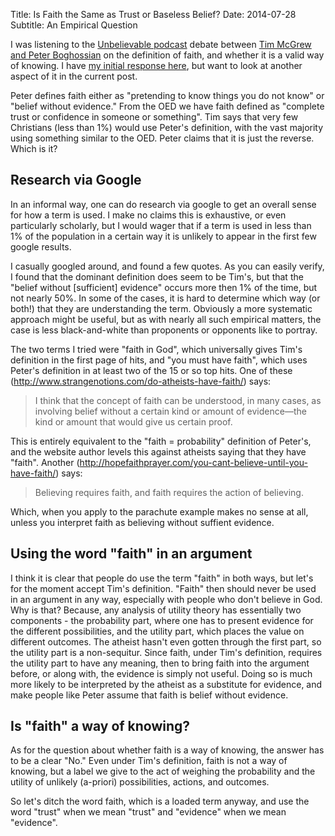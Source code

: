 Title: Is Faith the Same as Trust or Baseless Belief?
Date: 2014-07-28
Subtitle: An Empirical Question


I was listening to the [Unbelievable podcast] debate between [Tim McGrew and Peter Boghossian] on the definition of faith, and whether it is a valid way of knowing.  I have [my initial response here], but want to look at another aspect of it in the current post.

Peter defines faith either as "pretending to know things you do not know" or "belief without evidence."  From the OED we have faith defined as "complete trust or confidence in someone or something". Tim says that very few Christians (less than 1%) would use Peter's definition, with the vast majority using something similar to the OED.  Peter claims that it is just the reverse.  Which is it?

## Research via Google

In an informal way, one can do research via google to get an overall sense for how a term is used.  I make no claims this is exhaustive, or even particularly scholarly, but I would wager that if a term is used in less than 1% of the population in a certain way it is unlikely to appear in the first few google results.  

 I casually googled around, and found a few quotes.  As you can easily verify, I found that the dominant definition does seem to be Tim's, but that the "belief without [sufficient] evidence" occurs more then 1% of the time, but not nearly 50%.  In some of the cases, it is hard to determine which way (or both!) that they are understanding the term.  Obviously a more systematic approach might be useful, but as with nearly all such empirical matters, the case is less black-and-white than proponents or opponents like to portray.

The two terms I tried were "faith in God", which universally gives Tim's definition in the first page of hits, and "you must have faith", which uses Peter's definition in at least two of the 15 or so top hits.  One of these (http://www.strangenotions.com/do-atheists-have-faith/) says:

> I think that the concept of faith can be understood, in many cases, as involving belief without a certain kind or amount of evidence—the kind or amount that would give us certain proof.

This is entirely equivalent to the "faith = probability" definition of Peter's, and the website author levels this against atheists saying that they have "faith".  Another (http://hopefaithprayer.com/you-cant-believe-until-you-have-faith/) says:

> Believing requires faith, and faith requires the action of believing.

Which, when you apply to the parachute example makes no sense at all, unless you interpret faith as believing without suffient evidence.

## Using the word "faith" in an argument

I think it is clear that people do use the term "faith" in both ways, but let's for the moment accept Tim's definition.  "Faith" then should never be used in an argument in any way, especially with people who don't believe in God.  Why is that?  Because, any analysis of utility theory has essentially two components - the probability part, where one has to present evidence for the different possibilities, and the utility part, which places the value on different outcomes.  The atheist hasn't even gotten through the first part, so the utility part is a non-sequitur.  Since faith, under Tim's definition, requires the utility part to have any meaning, then to bring faith into the argument before, or along with, the evidence is simply not useful.  Doing so is much more likely to be interpreted by the atheist as a substitute for evidence, and make people like Peter assume that faith is belief without evidence.

## Is "faith" a way of knowing?

As for the question about whether faith is a way of knowing, the answer has to be a clear "No."  Even under Tim's definition, faith is not a way of knowing, but a label we give to the act of weighing the probability and the utility of unlikely (a-priori) possibilities, actions, and outcomes.  

So let's ditch the word faith, which is a loaded term anyway, and use the word "trust" when we mean "trust" and "evidence" when we mean "evidence".


[Unbelievable podcast]: http://www.premierradio.org.uk/shows/saturday/unbelievable.aspx

[Tim McGrew and Peter Boghossian]: http://www.premierradio.org.uk/listen/ondemand.aspx?mediaid={1D4751A4-7692-48E0-BB9E-CCDBA08C9AE3}

[my initial response here]: http://web.bryant.edu/~bblais/faith-trust-and-evidence.html


